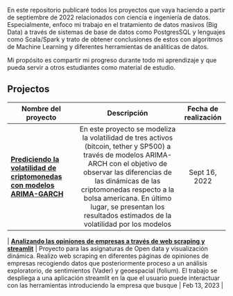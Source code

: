 En este repositorio publicaré todos los proyectos que vaya haciendo a partir de septiembre de 2022 relacionados con ciencia e ingeniería de datos. Especialmente, enfoco mi trabajo en el tratamiento de datos masivos (Big Data) a través de sistemas de base de datos como PostgresSQL y lenguajes como Scala/Spark y trato de obtener conclusiones de estos con algoritmos de Machine Learning y diferentes herramientas de análiticas de datos.

Mi propósito es compartir mi progreso durante todo mi aprendizaje y que pueda servir a otros estudiantes como material de estudio.



## Projectos

| Nombre del proyecto | Descripción | Fecha de realización |
| ------------- |:-------------:|:-------------:|
| **[Prediciendo la volatilidad de criptomonedas con modelos ARIMA-GARCH](https://github.com/jorgeguerrah/jorgeguerrah/blob/main/GARCH-Volatility-Projects/ARIMA-GARCH-Volatility-Project.ipynb)** | En este proyecto se modeliza la volatilidad de tres activos (bitcoin, tether y SP500) a través de modelos ARIMA-ARCH con el objetivo de observar las diferencias de las dinámicas de las criptomonedas respecto a la bolsa americana. En último lugar, se presentan los resultados estimados de la volatilidad por los modelos| Sept 16, 2022 |

| **[Analizando las opiniones de empresas a través de web scraping y streamlit](https://github.com/jorgeguerrah/Streamlit_reviews_business)** | Proyecto para las asignaturas de Open data y visualización dinámica. Realizo web scraping en diferentes páginas de opiniones de empresas recogiendo datos que posteriormente proceso a un análisis exploratorio, de sentimientos (Vader) y geoespacial (folium). El trabajo se despliega a una aplicación streamlit en la que el usuario puede interactuar con las herramientas introduciendo la empresa que busque | Feb 13, 2023 |
